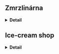 ## Zmrzlinárna

<details>
  <summary><b>Detail</b></summary>

  **DŮLEŽITÉ: Nejedná se o žádnou spolupráci ani nic podobného!**

  Toto je soukromý projekt webové stránky, postavený na balíčku Webpack pro správu balíčků a spouštění projektu. 
  
  Pro spuštění projektu stačí v terminálu zadat příkaz:
  **npm run start**

  Následně se v prohlížeči otevře nový panel, kde bude stránka zobrazena.

</details>

## Ice-cream shop

<details>
  <summary><b>Detail</b></summary>

  **IMPORTANT: This is not a collaboration or anything like that!**

  This is a private website project, built on the Webpack package for package management and project launching. 
  
  To start the project, just type the following command in the terminal:
  **npm run start**

  This will then open a new panel in the browser where the page will be displayed.

</details>

